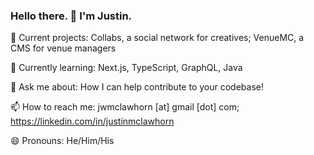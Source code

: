 ### Hello there. 👋 I'm Justin.

🔭 Current projects: Collabs, a social network for creatives; VenueMC, a CMS for venue managers

🌱 Currently learning: Next.js, TypeScript, GraphQL, Java

💬 Ask me about: How I can help contribute to your codebase!

📫 How to reach me: jwmclawhorn [at] gmail [dot] com; https://linkedin.com/in/justinmclawhorn

😄 Pronouns: He/Him/His

<!--
**justinmcla/justinmcla** is a ✨ _special_ ✨ repository because its `README.md` (this file) appears on your GitHub profile.

Here are some ideas to get you started:

- 🔭 I’m currently working on ...
- 🌱 I’m currently learning ...
- 👯 I’m looking to collaborate on ...
- 🤔 I’m looking for help with ...
- 💬 Ask me about ...
- 📫 How to reach me: ...
- 😄 Pronouns: ...
- ⚡ Fun fact: ...
-->
